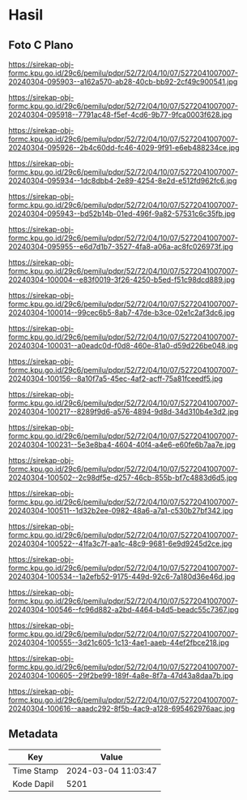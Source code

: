 # Hasil

## Foto C Plano

https://sirekap-obj-formc.kpu.go.id/29c6/pemilu/pdpr/52/72/04/10/07/5272041007007-20240304-095903--a162a570-ab28-40cb-bb92-2cf49c900541.jpg

https://sirekap-obj-formc.kpu.go.id/29c6/pemilu/pdpr/52/72/04/10/07/5272041007007-20240304-095918--7791ac48-f5ef-4cd6-9b77-9fca0003f628.jpg

https://sirekap-obj-formc.kpu.go.id/29c6/pemilu/pdpr/52/72/04/10/07/5272041007007-20240304-095926--2b4c60dd-fc46-4029-9f91-e6eb488234ce.jpg

https://sirekap-obj-formc.kpu.go.id/29c6/pemilu/pdpr/52/72/04/10/07/5272041007007-20240304-095934--1dc8dbb4-2e89-4254-8e2d-e512fd962fc6.jpg

https://sirekap-obj-formc.kpu.go.id/29c6/pemilu/pdpr/52/72/04/10/07/5272041007007-20240304-095943--bd52b14b-01ed-496f-9a82-57531c6c35fb.jpg

https://sirekap-obj-formc.kpu.go.id/29c6/pemilu/pdpr/52/72/04/10/07/5272041007007-20240304-095955--e6d7d1b7-3527-4fa8-a06a-ac8fc026973f.jpg

https://sirekap-obj-formc.kpu.go.id/29c6/pemilu/pdpr/52/72/04/10/07/5272041007007-20240304-100004--e83f0019-3f26-4250-b5ed-f51c98dcd889.jpg

https://sirekap-obj-formc.kpu.go.id/29c6/pemilu/pdpr/52/72/04/10/07/5272041007007-20240304-100014--99cec6b5-8ab7-47de-b3ce-02e1c2af3dc6.jpg

https://sirekap-obj-formc.kpu.go.id/29c6/pemilu/pdpr/52/72/04/10/07/5272041007007-20240304-100031--a0eadc0d-f0d8-460e-81a0-d59d226be048.jpg

https://sirekap-obj-formc.kpu.go.id/29c6/pemilu/pdpr/52/72/04/10/07/5272041007007-20240304-100156--8a10f7a5-45ec-4af2-acff-75a81fceedf5.jpg

https://sirekap-obj-formc.kpu.go.id/29c6/pemilu/pdpr/52/72/04/10/07/5272041007007-20240304-100217--8289f9d6-a576-4894-9d8d-34d310b4e3d2.jpg

https://sirekap-obj-formc.kpu.go.id/29c6/pemilu/pdpr/52/72/04/10/07/5272041007007-20240304-100231--5e3e8ba4-4604-40f4-a4e6-e60fe6b7aa7e.jpg

https://sirekap-obj-formc.kpu.go.id/29c6/pemilu/pdpr/52/72/04/10/07/5272041007007-20240304-100502--2c98df5e-d257-46cb-855b-bf7c4883d6d5.jpg

https://sirekap-obj-formc.kpu.go.id/29c6/pemilu/pdpr/52/72/04/10/07/5272041007007-20240304-100511--1d32b2ee-0982-48a6-a7a1-c530b27bf342.jpg

https://sirekap-obj-formc.kpu.go.id/29c6/pemilu/pdpr/52/72/04/10/07/5272041007007-20240304-100522--41fa3c7f-aa1c-48c9-9681-6e9d9245d2ce.jpg

https://sirekap-obj-formc.kpu.go.id/29c6/pemilu/pdpr/52/72/04/10/07/5272041007007-20240304-100534--1a2efb52-9175-449d-92c6-7a180d36e46d.jpg

https://sirekap-obj-formc.kpu.go.id/29c6/pemilu/pdpr/52/72/04/10/07/5272041007007-20240304-100546--fc96d882-a2bd-4464-b4d5-beadc55c7367.jpg

https://sirekap-obj-formc.kpu.go.id/29c6/pemilu/pdpr/52/72/04/10/07/5272041007007-20240304-100555--3d21c605-1c13-4ae1-aaeb-44ef2fbce218.jpg

https://sirekap-obj-formc.kpu.go.id/29c6/pemilu/pdpr/52/72/04/10/07/5272041007007-20240304-100605--29f2be99-189f-4a8e-8f7a-47d43a8daa7b.jpg

https://sirekap-obj-formc.kpu.go.id/29c6/pemilu/pdpr/52/72/04/10/07/5272041007007-20240304-100616--aaadc292-8f5b-4ac9-a128-695462976aac.jpg


## Metadata

| Key        | Value               |
| ---------- | ------------------- |
| Time Stamp | 2024-03-04 11:03:47 |
| Kode Dapil | 5201                |



